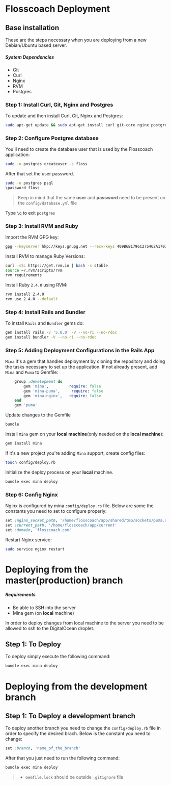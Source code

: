 # Flosscoach Deployment


## Base installation
These are the steps necessary when you are deploying from a new Debian/Ubuntu based server.

##### System Dependencies
- Git
- Curl
- Nginx
- RVM
- Postgres

### Step 1: Install Curl, Git, Nginx and Postgres

To update and then install Curl, Git, Nginx and Postgres:

```bash
sudo apt-get update && sudo apt-get install curl git-core nginx postgresql postgresql-contrib libpq-dev -y
```
### Step 2: Configure Postgres database

You'll need to create the database user that is used by the Flosscoach application:

```bash
sudo -u postgres createuser -s floss
```
After that set the user password.
```bash
sudo -u postgres psql
\password floss
```
>Keep in mind that the same **user** and **password** need to be present on the `config/database.yml` file

Type `\q` to exit `postgres`

### Step 3: Install RVM and Ruby

Import the RVM GPG key:
```bash
gpg --keyserver hkp://keys.gnupg.net --recv-keys 409B6B1796C275462A1703113804BB82D39DC0E3
```
Install RVM to manage Ruby Versions:

```bash
curl -sSL https://get.rvm.io | bash -s stable
source ~/.rvm/scripts/rvm
rvm requirements
```
Install Ruby `2.4.0` using RVM:

```bash
rvm install 2.4.0
rvm use 2.4.0 --default
```

### Step 4: Install Rails and Bundler

To install `Rails` and `Bundler` gems do:

```bash
gem install rails -v '5.0.0' -V --no-ri --no-rdoc
gem install bundler -V --no-ri --no-rdoc
```

### Step 5: Adding Deployment Configurations in the Rails App

`Mina` it's a gem that handles deployment by cloning the repository and doing the tasks necessary to set up the application.
If not already present, add `Mina` and `Puma` to Gemfile: 
```ruby
	group :development do
	    gem 'mina',         require: false
	    gem 'mina-puma',     require: false
	    gem 'mina-nginx',   require: false
	end
	gem 'puma'
```
Update changes to the Gemfile

```bash
bundle
```

Install `Mina` gem on your **local machine**(only needed on the **local machine**):

```ruby
gem install mina
```
		
If it's a new project you're adding `Mina` support, create config files:

```bash
touch config/deploy.rb
```

Initialize the deploy process on your **local** machine.

```bash
bundle exec mina deploy
```

### Step 6: Config Nginx
Nginx is configured by mina `config/deploy.rb` file. Below are some the constants you need to set to configure properly:

```ruby
set :nginx_socket_path, '/home/flosscoach/app/shared/tmp/sockets/puma.sock'
set :current_path, '/home/flosscoach/app/current'
set :domain, 'flosscoach.com'
```

Restart Nginx service:

```bash
sudo service nginx restart
```

# Deploying from the master(production) branch

##### Requirements
- Be able to SSH into the server
- Mina gem (on **local** machine)


In order to deploy changes from local machine to the server you need to be allowed to ssh to the DigitalOcean droplet. 

## Step 1: To  Deploy
To deploy simply execute the following command:
```bash
bundle exec mina deploy
```

# Deploying from the development branch

## Step 1: To Deploy a development branch
To deploy another branch you need to change the `config/deploy.rb` file in order to specify the desired brach.  Below is the constant you need to change:

```ruby
set :branch, 'name_of_the_branch'
```
After that you just need to run the following command:

```bash
bundle exec mina deploy
```

> - `Gemfile.lock` should be outside `.gitignore` file
